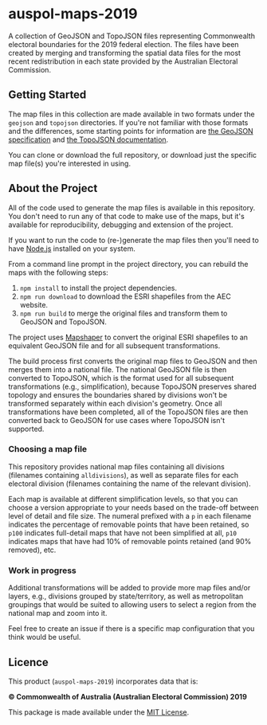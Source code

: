 # auspol-maps-2019

A collection of GeoJSON and TopoJSON files representing Commonwealth electoral boundaries for the 2019 federal election. The files have been created by merging and transforming the spatial data files for the most recent redistribution in each state provided by the Australian Electoral Commission.

## Getting Started

The map files in this collection are made available in two formats under the `geojson` and `topojson` directories. If you're not familiar with those formats and the differences, some starting points for information are [the GeoJSON specification](http://geojson.org/) and [the TopoJSON documentation](https://github.com/topojson/topojson/wiki).

You can clone or download the full repository, or download just the specific map file(s) you're interested in using.

## About the Project

All of the code used to generate the map files is available in this repository. You don't need to run any of that code to make use of the maps, but it's available for reproducibility, debugging and extension of the project.

If you want to run the code to (re-)generate the map files then you'll need to have [Node.js](https://nodejs.org/) installed on your system.

From a command line prompt in the project directory, you can rebuild the maps with the following steps:

1.  `npm install` to install the project dependencies.
2.  `npm run download` to download the ESRI shapefiles from the AEC website.
3.  `npm run build` to merge the original files and transform them to GeoJSON and TopoJSON.

The project uses [Mapshaper](https://github.com/mbloch/mapshaper) to convert the original ESRI shapefiles to an equivalent GeoJSON file and for all subsequent transformations.

The build process first converts the original map files to GeoJSON and then merges them into a national file. The national GeoJSON file is then converted to TopoJSON, which is the format used for all subsequent transformations (e.g., simplification), because TopoJSON preserves shared topology and ensures the boundaries shared by divisions won't be transformed separately within each division's geometry. Once all transformations have been completed, all of the TopoJSON files are then converted back to GeoJSON for use cases where TopoJSON isn't supported.

### Choosing a map file

This repository provides national map files containing all divisions (filenames containing `alldivisions`), as well as separate files for each electoral division (filenames containing the name of the relevant division).

Each map is available at different simplification levels, so that you can choose a version appropriate to your needs based on the trade-off between level of detail and file size. The numeral prefixed with a `p` in each filename indicates the percentage of removable points that have been retained, so `p100` indicates full-detail maps that have not been simplified at all, `p10` indicates maps that have had 10% of removable points retained (and 90% removed), etc.

### Work in progress

Additional transformations will be added to provide more map files and/or layers, e.g., divisions grouped by state/territory, as well as metropolitan groupings that would be suited to allowing users to select a region from the national map and zoom into it.

Feel free to create an issue if there is a specific map configuration that you think would be useful.

## Licence

This product (`auspol-maps-2019`) incorporates data that is:

**© Commonwealth of Australia (Australian Electoral Commission) 2019**

This package is made available under the [MIT License](LICENSE).

